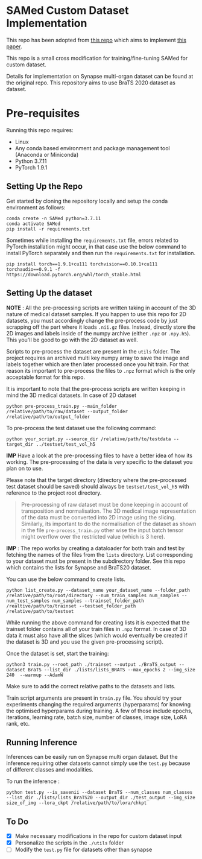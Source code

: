 # SAMed Custom Dataset Implementation

This repo has been adopted from [this repo](https://github.com/hitachinsk/SAMed/tree/main) which aims to implement [this paper](https://arxiv.org/pdf/2304.13785.pdf).

This repo is a small cross modification for training/fine-tuning SAMed for custom dataset. 

Details for implementation on Synapse multi-organ dataset can be found at the original repo. This repository aims to use BraTS 2020 dataset as dataset. 

# Pre-requisites

Running this repo requires:

- Linux
- Any conda based environment and package management tool (Anaconda or Miniconda)
- Python 3.7.11
- PyTorch 1.9.1

## Setting Up the Repo

Get started by cloning the repository locally and setup the conda environment as follows:

```shell
conda create -n SAMed python=3.7.11
conda activate SAMed
pip install -r requirements.txt
```

Sometimes while installing the `requirements.txt` file, errors related to PyTorch installation might occur, in that case use the below command to install PyTorch separately and then run the `requirements.txt` for installation.

```shell
pip install torch==1.9.1+cu111 torchvision==0.10.1+cu111 torchaudio==0.9.1 -f https://download.pytorch.org/whl/torch_stable.html
```

## Setting Up the dataset

**NOTE** : All the pre-processing scripts are written taking in account of the 3D nature of medical dataset samples. If you happen to use this repo for 2D datasets, you must accordingly change the pre-process code by just scrapping off the part where it loads `.nii.gz` files. Instead, directly store the 2D images and labels inside of the numpy archive (either `.npz` or `.npy.h5`). This you'll be good to go with the 2D dataset as well.

Scripts to pre-process the dataset are present in the `utils` folder. The project requires an archived multi key numpy array to save the image and labels together which are then later processed once you hit train. For that reason its important to pre-process the files to `.npz` format which is the only acceptable format for this repo.

It is important to note that the pre-process scripts are written keeping in mind the 3D medical datasets. In case of 2D dataset

```shell
python pre-process_train.py --main_folder /relative/path/to/raw/dataset --output_folder /relative/path/to/output_folder
```

To pre-process the test dataset use the following command:

```shell
python your_script.py --source_dir /relative/path/to/testdata --target_dir ../testset/test_vol_h5
```
**IMP** Have a look at the pre-processing files to have a better idea of how its working. The pre-processing of the data is very specific to the dataset you plan on to use. 

Please note that the target directory (directory where the pre-processed test dataset should be saved) should always be `testset/test_vol_h5` with reference to the project root directory. 

> Pre-processing of raw dataset must be done keeping in account of transposition and normalisation. The 3D medical image representation of the data must be converted into 2D image using the slicing. Similarly, its important to do the normalisation of the dataset as shown in the file `pre-process_train.py` other wise the input batch tensor might overflow over the restricted value (which is 3 here).

**IMP** : The repo works by creating a dataloader for both train and test by fetching the names of the files from the `lists` directory. List corresponding to your dataset must be present in the subdirectory folder. See this repo which contains the lists for Synapse and BraTS20 dataset. 

You can use the below command to create lists. 

```shell
python list_create.py --dataset_name your_dataset_name --folder_path /relative/path/to/root/directory --num_train_samples num_samples --num_test_samples num_samples --trainset_folder_path /realtive/path/to/trainset --testset_folder_path /relative/path/to/testset
```
While running the above command for creating lists it is expected that the trainset folder contains all of your train files in `.npz` format. In case of 3D data it must also have all the slices (which would eventually be created if the dataset is 3D and you use the given pre-processing script). 

Once the dataset is set, start the training:

```shell
python3 train.py --root_path ./trainset --output ./BraTS_output --dataset BraTS --list_dir ./lists/lists_BRATS --max_epochs 2 --img_size 240  --warmup --AdamW 
```
Make sure to add the correct relative paths to the datasets and lists.

Train script arguments are present in `train.py` file. You should try your experiments changing the required arguments (hyperparams) for knowing the optimised hyperparams during training. A few of those include epochs, iterations, learning rate, batch size, number of classes, image size, LoRA rank, etc.

## Running Inference

Inferences can be easily run on Synapse multi organ dataset. But the inference requiring other datasets cannot simply use the `test.py` because of different classes and modalities. 

To run the inference :

```shell
python test.py --is_savenii --dataset BraTS --num_classes num_classes --list_dir ./lists/lists_BraTS20 --output_dir ./test_output --img_size size_of_img --lora_ckpt /relative/path/to/lora/chkpt
```

## To Do

- [x] Make necessary modifications in the repo for custom dataset input
- [x] Personalize the scripts in the `./utils` folder
- [ ] Modify the `test.py` file for datasets other than synapse 
